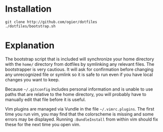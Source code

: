 Installation
============

    git clone http://github.com/ogier/dotfiles
    ./dotfiles/bootstrap.sh

Explanation
===========

The bootstrap script that is included will synchronize your home directory with
the `home/` directory from dotfiles by symlinking any relevant files.
The bootstrapper is very cautious. It will ask for confirmation before
changing any unrecognized file or symlink so it is safe to run even if
you have local changes you want to keep.

Because `~/.gitconfig` includes personal information and is unable to use
paths that are relative to the home directory, you will probably have to
manually edit that file before it is useful.

Vim plugins are managed via Vundle in the file `~/.vimrc.plugins`. The first
time you run vim, you may find that the colorscheme is missing and some errors
may be displayed. Running `:BundleInstall` from within vim should fix these
for the next time you open vim.
